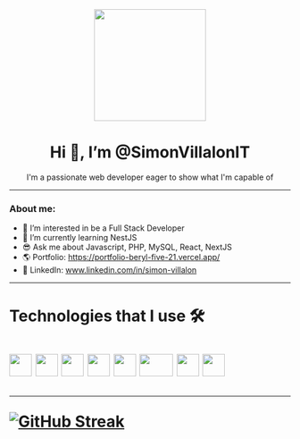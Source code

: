 <div id="header" align="center" >
  <img width="200" src="https://media.giphy.com/media/MdA16VIoXKKxNE8Stk/giphy.gif" />
  <h1 align="center"> Hi 👋, I’m @SimonVillalonIT</h1>
  <p> I'm a passionate web developer eager to show what I'm capable of</p>
</div>     

---
### About me:
- 👀 I’m interested in be a Full Stack Developer
- 🌱 I’m currently learning NestJS
- 😎 Ask me about Javascript, PHP, MySQL, React, NextJS
- 🌎 Portfolio: https://portfolio-beryl-five-21.vercel.app/
- 🏢 LinkedIn: www.linkedin.com/in/simon-villalon

---

<div align="left">
  <h1>Technologies that I use 🛠<h1>
  <div display="flex"> 
    <img width="40" height="40" src="https://clipground.com/images/html5-logo-2.png" />
    <img width="40" height="40" src="https://cdn.iconscout.com/icon/free/png-256/css-118-569410.png">
    <img width="40" height="40" src="https://logos-download.com/wp-content/uploads/2019/01/JavaScript_Logo.png">
    <img width="40" height="40" src="https://skorpil.cz/sites/default/files/styles/medium/public/2020-03/1_mn6bOs7s6Qbao15PMNRyOA.png?itok=H3ULzBtE">
    <img width="40" height="40" src="https://logos-download.com/wp-content/uploads/2016/09/React_logo_logotype_emblem.png">
    <img width="60" height="40" src="http://logos-download.com/wp-content/uploads/2016/09/Node_logo_NodeJS.png">
    <img width="40" height="40" src="https://dab1nmslvvntp.cloudfront.net/wp-content/uploads/2016/04/1459870313PHP-logo.svg.png">
    <img width="40" height="40" src="https://cdn.freebiesupply.com/logos/large/2x/mysql-5-logo-png-transparent.png">
  <div>

---
    
[![GitHub Streak](https://streak-stats.demolab.com/?user=SimonVillalonIT&theme=dark)](https://git.io/streak-stats)
